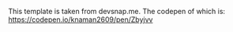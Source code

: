 This template is taken from devsnap.me.
The codepen of which is: https://codepen.io/knaman2609/pen/Zbyjvv